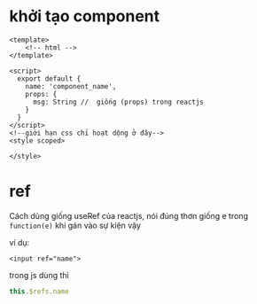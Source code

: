 # khởi tạo component

```vue
<template>
    <!-- html -->
</template>

<script>
  export default {
    name: 'component_name',
    props: {
      msg: String //  giống (props) trong reactjs
    }
  }
</script>
<!--giới hạn css chỉ hoạt dộng ở đây-->
<style scoped>

</style>
```

# ref

Cách dùng giống useRef của reactjs, nói đúng thơn giống e trong `function(e)` khi gán vào sự kiện vậy

ví dụ:

```vue
<input ref="name">
```

trong js dùng thì

```js
this.$refs.name
```
